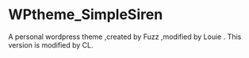 # WPtheme_SimpleSiren
A personal wordpress theme ,created by  Fuzz ,modified by  Louie . This  version is  modified  by CL.

